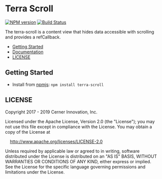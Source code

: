 # Terra Scroll

[![NPM version](https://badgen.net/npm/v/terra-scroll)](https://www.npmjs.org/package/terra-scroll)
[![Build Status](https://badgen.net/travis/cerner/terra-core)](https://travis-ci.org/cerner/terra-core)

The terra-scroll is a content view that hides data accessible with scrolling and provides a refCallback.

- [Getting Started](#getting-started)
- [Documentation](https://github.com/cerner/terra-core/tree/master/packages/terra-scroll/docs)
- [LICENSE](#license)

## Getting Started

- Install from [npmjs](https://www.npmjs.com): `npm install terra-scroll`

## LICENSE

Copyright 2017 - 2019 Cerner Innovation, Inc.

Licensed under the Apache License, Version 2.0 (the "License"); you may not use this file except in compliance with the License. You may obtain a copy of the License at

&nbsp;&nbsp;&nbsp;&nbsp;http://www.apache.org/licenses/LICENSE-2.0

Unless required by applicable law or agreed to in writing, software distributed under the License is distributed on an "AS IS" BASIS, WITHOUT WARRANTIES OR CONDITIONS OF ANY KIND, either express or implied. See the License for the specific language governing permissions and limitations under the License.
